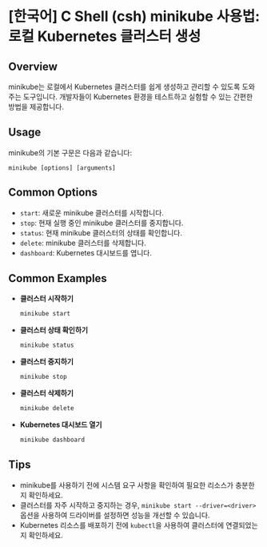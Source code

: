 # [한국어] C Shell (csh) minikube 사용법: 로컬 Kubernetes 클러스터 생성

## Overview
minikube는 로컬에서 Kubernetes 클러스터를 쉽게 생성하고 관리할 수 있도록 도와주는 도구입니다. 개발자들이 Kubernetes 환경을 테스트하고 실험할 수 있는 간편한 방법을 제공합니다.

## Usage
minikube의 기본 구문은 다음과 같습니다:

```
minikube [options] [arguments]
```

## Common Options
- `start`: 새로운 minikube 클러스터를 시작합니다.
- `stop`: 현재 실행 중인 minikube 클러스터를 중지합니다.
- `status`: 현재 minikube 클러스터의 상태를 확인합니다.
- `delete`: minikube 클러스터를 삭제합니다.
- `dashboard`: Kubernetes 대시보드를 엽니다.

## Common Examples
- **클러스터 시작하기**
  ```bash
  minikube start
  ```

- **클러스터 상태 확인하기**
  ```bash
  minikube status
  ```

- **클러스터 중지하기**
  ```bash
  minikube stop
  ```

- **클러스터 삭제하기**
  ```bash
  minikube delete
  ```

- **Kubernetes 대시보드 열기**
  ```bash
  minikube dashboard
  ```

## Tips
- minikube를 사용하기 전에 시스템 요구 사항을 확인하여 필요한 리소스가 충분한지 확인하세요.
- 클러스터를 자주 시작하고 중지하는 경우, `minikube start --driver=<driver>` 옵션을 사용하여 드라이버를 설정하면 성능을 개선할 수 있습니다.
- Kubernetes 리소스를 배포하기 전에 `kubectl`을 사용하여 클러스터에 연결되었는지 확인하세요.